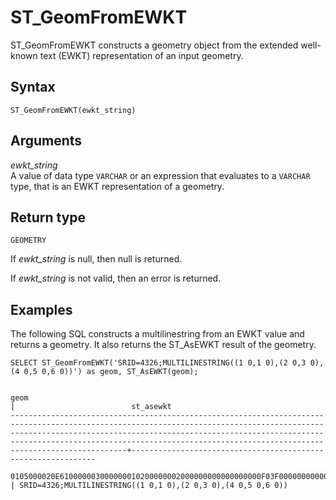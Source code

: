 # ST\_GeomFromEWKT<a name="ST_GeomFromEWKT-function"></a>

ST\_GeomFromEWKT constructs a geometry object from the extended well\-known text \(EWKT\) representation of an input geometry\. 

## Syntax<a name="ST_GeomFromEWKT-function-syntax"></a>

```
ST_GeomFromEWKT(ewkt_string)
```

## Arguments<a name="ST_GeomFromEWKT-function-arguments"></a>

 *ewkt\_string*   
A value of data type `VARCHAR` or an expression that evaluates to a `VARCHAR` type, that is an EWKT representation of a geometry\.

## Return type<a name="ST_GeomFromEWKT-function-return"></a>

`GEOMETRY`

If *ewkt\_string* is null, then null is returned\. 

If *ewkt\_string* is not valid, then an error is returned\. 

## Examples<a name="ST_GeomFromEWKT-function-examples"></a>

The following SQL constructs a multilinestring from an EWKT value and returns a geometry\. It also returns the ST\_AsEWKT result of the geometry\. 

```
SELECT ST_GeomFromEWKT('SRID=4326;MULTILINESTRING((1 0,1 0),(2 0,3 0),(4 0,5 0,6 0))') as geom, ST_AsEWKT(geom);
```

```
                                                                                                                                                       geom                                                                                                                                                       |                          st_asewkt                           
------------------------------------------------------------------------------------------------------------------------------------------------------------------------------------------------------------------------------------------------------------------------------------------------------------------+--------------------------------------------------------------
 0105000020E610000003000000010200000002000000000000000000F03F0000000000000000000000000000F03F00000000000000000102000000020000000000000000000040000000000000000000000000000008400000000000000000010200000003000000000000000000104000000000000000000000000000001440000000000000000000000000000018400000000000000000 | SRID=4326;MULTILINESTRING((1 0,1 0),(2 0,3 0),(4 0,5 0,6 0))
```